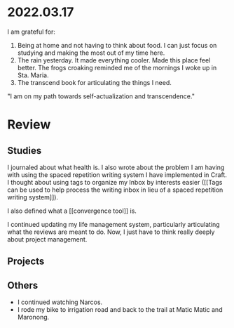 # 2022.03.17

I am grateful for:

1. Being at home and not having to think about food. I can just focus on studying and making the most out of my time here.
2. The rain yesterday. It made everything cooler. Made this place feel better. The frogs croaking reminded me of the mornings I woke up in Sta. Maria.
3. The transcend book for articulating the things I need.

"I am on my path towards self-actualization and transcendence."

# Review

## Studies

I journaled about what health is. I also wrote about the problem I am having with using the spaced repetition writing system I have implemented in Craft. I thought about using tags to organize my Inbox by interests easier ([[Tags can be used to help process the writing inbox in lieu of a spaced repetition writing system]]).

I also defined what a [[convergence tool]] is.

I continued updating my life management system, particularly articulating what the reviews are meant to do. Now, I just have to think really deeply about project management.

## Projects

## Others

- I continued watching Narcos.
- I rode my bike to irrigation road and back to the trail at Matic Matic and Maronong.

